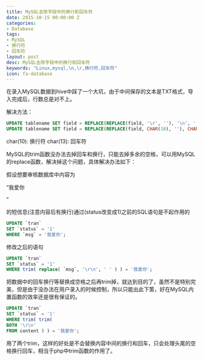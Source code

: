 ```yaml
---
title: MySQL去除字段中的换行和回车符
date: 2015-10-15 00:00:00 Z
categories:
- Database
tags:
- MySQL
- 换行符
- 回车符
layout: post
desc: MySQL去除字段中的换行和回车符
keywords: "Linux,mysql,\n,\r,换行符,回车符"
icon: fa-database
---
```


在录入MySQL数据到hive中踩了一个大坑，由于中间保存的文本是TXT格式，导入完成后，行数总是对不上。

解决方法：

``` sql
UPDATE tablename SET field = REPLACE(REPLACE(field, '\r', ''), '\n', '');
UPDATE tablename SET field = REPLACE(REPLACE(field, CHAR(10), ''), CHAR(13), '');
```

char(10):  换行符
char(13):  回车符

MySQL的trim函数没办法去掉回车和换行，只能去掉多余的空格，可以用MySQL的replace函数，解决掉这个问题，具体解决办法如下：

假设想要审核数据库中内容为

“我爱你
 
”

的短信息(注意内容后有换行)通过(status改变成1)之前的SQL语句是不起作用的

``` sql
UPDATE `tran` 
SET `status` = '1' 
WHERE `msg` = '我爱你';
```

修改之后的语句 

``` sql
UPDATE `tran` 
SET `status` = '1' 
WHERE trim( replace( `msg`, '\r\n', ' ' ) ) = '我爱你';
```

把数据中的回车换行等替换成空格之后再trim掉，就达到目的了，虽然不是特别完美，但是由于没办法在用户录入的时候控制，所以只能出此下策，好在MySQL内置函数的效率还是很有保证的。 

``` sql
UPDATE `tran` 
SET `status` = '1' 
WHERE trim( trim( 
BOTH '\r\n' 
FROM content ) ) = '我爱你';
```

用了两个trim，这样的好处是不会替换内容中间的换行和回车，只会处理头尾的空格换行回车，相当于php中trim函数的作用了。


